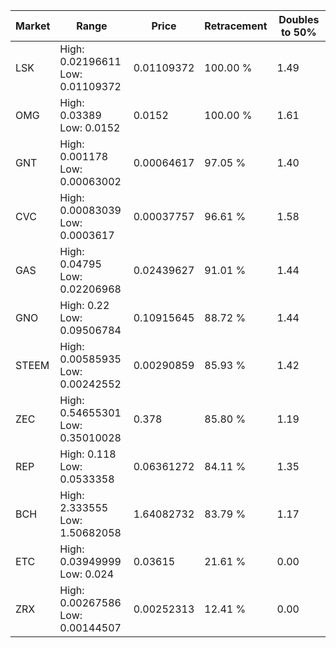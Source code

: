 | Market | Range | Price| Retracement | Doubles to 50% |
| --- | --- | --- | --- | --- |
| LSK | High: 0.02196611<br />Low: 0.01109372 | 0.01109372 | 100.00 % | 1.49 |
| OMG | High: 0.03389<br />Low: 0.0152 | 0.0152 | 100.00 % | 1.61 |
| GNT | High: 0.001178<br />Low: 0.00063002 | 0.00064617 | 97.05 % | 1.40 |
| CVC | High: 0.00083039<br />Low: 0.0003617 | 0.00037757 | 96.61 % | 1.58 |
| GAS | High: 0.04795<br />Low: 0.02206968 | 0.02439627 | 91.01 % | 1.44 |
| GNO | High: 0.22<br />Low: 0.09506784 | 0.10915645 | 88.72 % | 1.44 |
| STEEM | High: 0.00585935<br />Low: 0.00242552 | 0.00290859 | 85.93 % | 1.42 |
| ZEC | High: 0.54655301<br />Low: 0.35010028 | 0.378 | 85.80 % | 1.19 |
| REP | High: 0.118<br />Low: 0.0533358 | 0.06361272 | 84.11 % | 1.35 |
| BCH | High: 2.333555<br />Low: 1.50682058 | 1.64082732 | 83.79 % | 1.17 |
| ETC | High: 0.03949999<br />Low: 0.024 | 0.03615 | 21.61 % | 0.00 |
| ZRX | High: 0.00267586<br />Low: 0.00144507 | 0.00252313 | 12.41 % | 0.00 |
